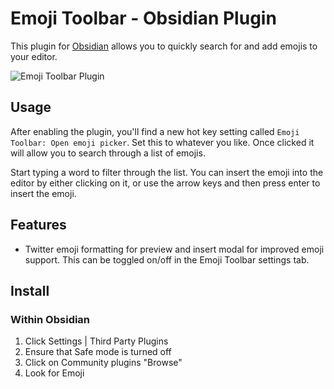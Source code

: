 # Emoji Toolbar - Obsidian Plugin

This plugin for [Obsidian](https://obsidian.md/) allows you to quickly search for and add emojis to your editor.

![Emoji Toolbar Plugin](https://raw.githubusercontent.com/oliveryh/obsidian-emoji-toolbar/main/demo/demo.gif)

## Usage

After enabling the plugin, you'll find a new hot key setting called `Emoji Toolbar: Open emoji picker`. Set this to whatever you like. Once clicked it will allow you to search through a list of emojis.

Start typing a word to filter through the list. You can insert the emoji into the editor by either clicking on it, or use the arrow keys and then press enter to insert the emoji.

## Features

- Twitter emoji formatting for preview and insert modal for improved emoji support. This can be toggled on/off in the Emoji Toolbar settings tab.

## Install

### Within Obsidian

1. Click Settings | Third Party Plugins
2. Ensure that Safe mode is turned off
3. Click on Community plugins "Browse"
4. Look for Emoji

